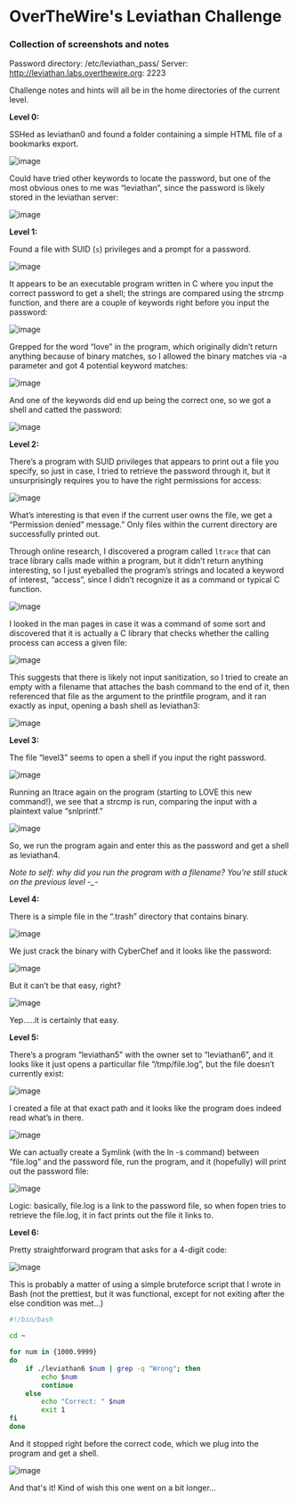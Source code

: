 # OverTheWire's Leviathan Challenge

### Collection of screenshots and notes

Password directory: /etc/leviathan_pass/
Server: http://leviathan.labs.overthewire.org: 2223

Challenge notes and hints will all be in the home directories of the current level.

**Level 0:**

SSHed as leviathan0 and found a folder containing a simple HTML file of a bookmarks export.

![image](https://github.com/user-attachments/assets/68d57112-5437-4c14-a292-38c7f0e75fc4)

Could have tried other keywords to locate the password, but one of the most obvious ones to me was “leviathan”, since the password is likely stored in the leviathan server:

![image](https://github.com/user-attachments/assets/ea51cd27-8347-46a8-b728-8393d2665c53)

**Level 1:** 

Found a file with SUID (`s`) privileges and a prompt for a password.

![image](https://github.com/user-attachments/assets/f9abc6e2-8877-4b14-b6fb-7a7f37557352)

It appears to be an executable program written in C where you input the correct password to get a shell; the strings are compared using the strcmp function, and there are a couple of keywords right before you input the password:

![image](https://github.com/user-attachments/assets/70e867f2-26c9-4b1a-b399-6163063479a9)

Grepped for the word “love” in the program, which originally didn’t return anything because of binary matches, so I allowed the binary matches via -a parameter and got 4 potential keyword matches:

![image](https://github.com/user-attachments/assets/f7cc9517-611e-4015-a1dc-8a1fb672f0c7)

And one of the keywords did end up being the correct one, so we got a shell and catted the password:

![image](https://github.com/user-attachments/assets/97f04acc-572a-49b2-8fe2-9072931ac99d)


**Level 2:** 

There’s a program with SUID privileges that appears to print out a file you specify, so just in case, I tried to retrieve the password through it, but it unsurprisingly requires you to have the right permissions for access:

![image](https://github.com/user-attachments/assets/cd7361b6-bc7e-4cc1-90b0-6fd933fad276)

What’s interesting is that even if the current user owns the file, we get a “Permission denied” message.” Only files within the current directory are successfully printed out.

Through online research, I discovered a program called `ltrace` that can trace library calls made within a program, but it didn’t return anything interesting, so I just eyeballed the program’s strings and located a keyword of interest, “access”, since I didn’t recognize it as a command or typical C function.

![image](https://github.com/user-attachments/assets/faa7506d-2cfd-41c5-969f-67c83ef99024)

I looked in the man pages in case it was a command of some sort and discovered that it is actually a C library that checks whether the calling process can access a given file:

![image](https://github.com/user-attachments/assets/0940618f-6692-4a26-a99b-b07328bdfc8d)

This suggests that there is likely not input sanitization, so I tried to create an empty with a filename that attaches the bash command to the end of it, then referenced that file as the argument to the printfile program, and it ran exactly as input, opening a bash shell as leviathan3:

![image](https://github.com/user-attachments/assets/93f93cbb-4955-4f4d-a791-98c9a2cde2f0)


**Level 3:** 

The file “level3” seems to open a shell if you input the right password.

![image](https://github.com/user-attachments/assets/232750e0-652b-4954-88ea-589337c5ca55)

Running an ltrace again on the program (starting to LOVE this new command!), we see that a strcmp is run, comparing the input with a plaintext value “snlprintf.”

![image](https://github.com/user-attachments/assets/0f418b8c-49a9-45dd-94dc-3d2bb23d93d4)

So, we run the program again and enter this as the password and get a shell as leviathan4.

*Note to self: why did you run the program with a filename? You’re still stuck on the previous level -_-*


**Level 4:**

There is a simple file in the “.trash” directory that contains binary.

![image](https://github.com/user-attachments/assets/c8665287-0feb-4a06-a251-73c0bcf3db41)

We just crack the binary with CyberChef and it looks like the password:

![image](https://github.com/user-attachments/assets/b3a970e9-0a6f-4d21-a322-a80c01bff9bc)

 But it can’t be that easy, right?
 
![image](https://github.com/user-attachments/assets/cf3da40f-f210-4da4-9c3f-8ba631cfb75a)

Yep…..it is certainly that easy.

**Level 5:**

There’s a program “leviathan5” with the owner set to “leviathan6”, and it looks like it just opens a particullar file “/tmp/file.log”, but the file doesn’t currently exist:

![image](https://github.com/user-attachments/assets/2a0b9094-fcce-445e-9442-ee0950d1828e)

I created a file at that exact path and it looks like the program does indeed read what’s in there.

![image](https://github.com/user-attachments/assets/ffc0f24d-b2c2-4a6c-8f3a-fe29bde08fdd)

We can actually create a Symlink (with the ln -s command) between “file.log” and the password file, run the program, and it (hopefully) will print out the password file:

![image](https://github.com/user-attachments/assets/b0069fe2-7806-4efe-ac09-ac811d8d83ce)

Logic: basically, file.log is a link to the password file, so when fopen tries to retrieve the file.log, it in fact prints out the file it links to.


**Level 6:**

Pretty straightforward program that asks for a 4-digit code:

![image](https://github.com/user-attachments/assets/948701b3-2ecc-46dd-8c37-591f1ba9235b)

This is probably a matter of using a simple bruteforce script that I wrote in Bash (not the prettiest, but it was functional, except for not exiting after the else condition was met…)

```bash
#!/bin/bash

cd ~

for num in {1000.9999}
do
	if ./leviathan6 $num | grep -q "Wrong"; then
		echo $num
		continue
	else
		echo "Correct: " $num
		exit 1
fi
done
```

And it stopped right before the correct code, which we plug into the program and get a shell.

![image](https://github.com/user-attachments/assets/2d2b7fa9-99dc-4e24-8b55-77965db754a6)


And that's it! Kind of wish this one went on a bit longer...

